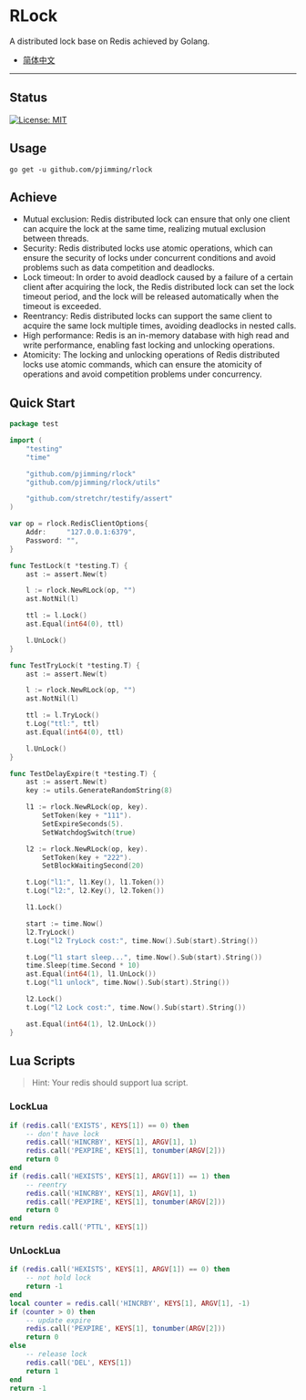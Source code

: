 # RLock

A distributed lock base on Redis achieved by Golang.

- [简体中文](./README_ZH.md)

---

## Status
[![License: MIT](https://img.shields.io/badge/License-MIT-yellow.svg)](https://opensource.org/licenses/MIT)

## Usage
```shell
go get -u github.com/pjimming/rlock
```

## Achieve
- Mutual exclusion: Redis distributed lock can ensure that only one client can acquire the lock at the same time, realizing mutual exclusion between threads.
- Security: Redis distributed locks use atomic operations, which can ensure the security of locks under concurrent conditions and avoid problems such as data competition and deadlocks.
- Lock timeout: In order to avoid deadlock caused by a failure of a certain client after acquiring the lock, the Redis distributed lock can set the lock timeout period, and the lock will be released automatically when the timeout is exceeded.
- Reentrancy: Redis distributed locks can support the same client to acquire the same lock multiple times, avoiding deadlocks in nested calls.
- High performance: Redis is an in-memory database with high read and write performance, enabling fast locking and unlocking operations.
- Atomicity: The locking and unlocking operations of Redis distributed locks use atomic commands, which can ensure the atomicity of operations and avoid competition problems under concurrency.

## Quick Start
```go
package test

import (
	"testing"
	"time"

	"github.com/pjimming/rlock"
	"github.com/pjimming/rlock/utils"

	"github.com/stretchr/testify/assert"
)

var op = rlock.RedisClientOptions{
	Addr:     "127.0.0.1:6379",
	Password: "",
}

func TestLock(t *testing.T) {
	ast := assert.New(t)

	l := rlock.NewRLock(op, "")
	ast.NotNil(l)

	ttl := l.Lock()
	ast.Equal(int64(0), ttl)

	l.UnLock()
}

func TestTryLock(t *testing.T) {
	ast := assert.New(t)

	l := rlock.NewRLock(op, "")
	ast.NotNil(l)

	ttl := l.TryLock()
	t.Log("ttl:", ttl)
	ast.Equal(int64(0), ttl)

	l.UnLock()
}

func TestDelayExpire(t *testing.T) {
	ast := assert.New(t)
	key := utils.GenerateRandomString(8)

	l1 := rlock.NewRLock(op, key).
		SetToken(key + "111").
		SetExpireSeconds(5).
		SetWatchdogSwitch(true)

	l2 := rlock.NewRLock(op, key).
		SetToken(key + "222").
		SetBlockWaitingSecond(20)

	t.Log("l1:", l1.Key(), l1.Token())
	t.Log("l2:", l2.Key(), l2.Token())

	l1.Lock()

	start := time.Now()
	l2.TryLock()
	t.Log("l2 TryLock cost:", time.Now().Sub(start).String())

	t.Log("l1 start sleep...", time.Now().Sub(start).String())
	time.Sleep(time.Second * 10)
	ast.Equal(int64(1), l1.UnLock())
	t.Log("l1 unlock", time.Now().Sub(start).String())

	l2.Lock()
	t.Log("l2 Lock cost:", time.Now().Sub(start).String())

	ast.Equal(int64(1), l2.UnLock())
}
```

## Lua Scripts
> Hint: Your redis should support lua script.

### LockLua
```lua
if (redis.call('EXISTS', KEYS[1]) == 0) then
    -- don't have lock
    redis.call('HINCRBY', KEYS[1], ARGV[1], 1)
    redis.call('PEXPIRE', KEYS[1], tonumber(ARGV[2]))
    return 0
end
if (redis.call('HEXISTS', KEYS[1], ARGV[1]) == 1) then
    -- reentry
    redis.call('HINCRBY', KEYS[1], ARGV[1], 1)
    redis.call('PEXPIRE', KEYS[1], tonumber(ARGV[2]))
    return 0
end
return redis.call('PTTL', KEYS[1])
```

### UnLockLua
```lua
if (redis.call('HEXISTS', KEYS[1], ARGV[1]) == 0) then
    -- not hold lock
    return -1
end
local counter = redis.call('HINCRBY', KEYS[1], ARGV[1], -1)
if (counter > 0) then
    -- update expire
    redis.call('PEXPIRE', KEYS[1], tonumber(ARGV[2]))
    return 0
else
    -- release lock
    redis.call('DEL', KEYS[1])
    return 1
end
return -1
```